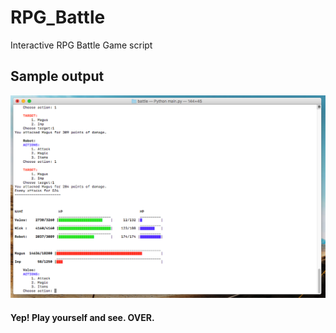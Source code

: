 # RPG_Battle

Interactive RPG Battle Game script

## Sample output

![Picture](res_basic.png)

#### Yep! Play yourself and see. OVER.
